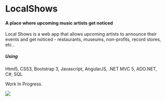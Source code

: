# LocalShows
#### A place where upcoming music artists get noticed

Local Shows is a web app that allows upcoming artists to announce their events and get noticed - restaurants, museums, non-profits, record stores, etc..

##### Using
Html5, CSS3, Bootstrap 3, Javascript, AngularJS, .NET MVC 5, ADO.NET, C#, SQL 

Work In Progress.

<img src="http://i.imgur.com/ZVI5fJ4.png">
